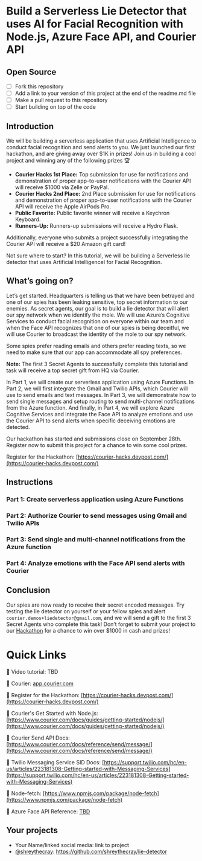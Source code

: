 # Build a Serverless Lie Detector that uses AI for Facial Recognition with Node.js, Azure Face API, and Courier API

## Open Source

- [ ] Fork this repository
- [ ] Add a link to your version of this project at the end of the readme.md file
- [ ] Make a pull request to this repository
- [ ] Start building on top of the code

## Introduction

We will be building a serverless application that uses Artificial Intelligence to conduct facial recognition and send alerts to you.
We just launched our first hackathon, and are giving away over $1K in prizes! Join us in building a cool project and winning any of the following prizes 🏆
* **Courier Hacks 1st Place:** Top submission for use for notifications and demonstration of proper app-to-user notifications with the Courier API will receive $1000 via Zelle or PayPal.
* **Courier Hacks 2nd Place:** 2nd Place submission for use for notifications and demonstration of proper app-to-user notifications with the Courier API will receive the Apple AirPods Pro.
* **Public Favorite:** Public favorite winner will receive a Keychron Keyboard.
* **Runners-Up:** Runners-up submissions will receive a Hydro Flask.

Additionally, everyone who submits a project successfully integrating the Courier API will receive a $20 Amazon gift card!

Not sure where to start? In this tutorial, we will be building a Serverless lie detector that uses Artificial IntelligenceI for Facial Recognition.

## What’s going on?

Let’s get started. Headquarters is telling us that we have been betrayed and one of our spies has been leaking sensitive, top secret information to our enemies. As secret agents, our goal is to build a lie detector that will alert our spy network when we identify the mole. We will use Azure’s Cognitive Services to conduct facial recognition on everyone within our team and when the Face API recognizes that one of our spies is being deceitful, we will use Courier to broadcast the identity of the mole to our spy network.

Some spies prefer reading emails and others prefer reading texts, so we need to make sure that our app can accommodate all spy preferences.

**Note:** The first 3 Secret Agents to successfully complete this tutorial and task will receive a top secret gift from HQ via Courier.

In Part 1, we will create our serverless application using Azure Functions. In Part 2, we will first integrate the Gmail and Twilio APIs, which Courier will use to send emails and text messages. In Part 3, we will demonstrate how to send single messages and setup routing to send multi-channel notifications from the Azure function. And finally, in Part 4, we will explore Azure Cognitive Services and integrate the Face API to analyze emotions and use the Courier API to send alerts when specific deceiving emotions are detected.

Our hackathon has started and submissions close on September 28th. Register now to submit this project for a chance to win some cool prizes.

Register for the Hackathon: [https://courier-hacks.devpost.com/](https://courier-hacks.devpost.com/)

## Instructions

### Part 1: Create serverless application using Azure Functions

### Part 2: Authorize Courier to send messages using Gmail and Twilio APIs

### Part 3: Send single and multi-channel notifications from the Azure function

### Part 4: Analyze emotions with the Face API send alerts with Courier

## Conclusion

Our spies are now ready to receive their secret encoded messages. Try testing the lie detector on yourself or your fellow spies and alert `courier.demos+liedetector@gmail.com`, and we will send a gift to the first 3 Secret Agents who complete this task! Don’t forget to submit your project to our [Hackathon](https://courier-hacks.devpost.com/) for a chance to win over $1000 in cash and prizes!

# Quick Links

🔗 Video tutorial: TBD

🔗 Courier: [app.courier.com](https://bit.ly/3QPiFg3)

🔗 Register for the Hackathon: [https://courier-hacks.devpost.com/](https://courier-hacks.devpost.com/)

🔗 Courier's Get Started with Node.js: [https://www.courier.com/docs/guides/getting-started/nodejs/](https://www.courier.com/docs/guides/getting-started/nodejs/)

🔗 Courier Send API Docs: [https://www.courier.com/docs/reference/send/message/](https://www.courier.com/docs/reference/send/message/)

🔗 Twilio Messaging Service SID Docs: [https://support.twilio.com/hc/en-us/articles/223181308-Getting-started-with-Messaging-Services](https://support.twilio.com/hc/en-us/articles/223181308-Getting-started-with-Messaging-Services)

🔗 Node-fetch: [https://www.npmjs.com/package/node-fetch](https://www.npmjs.com/package/node-fetch)

🔗 Azure Face API Reference: [TBD](TBD)

## Your projects

* Your Name/linked social media: link to project
* [@shreythecray](https://twitter.com/shreythecray): https://github.com/shreythecray/lie-detector